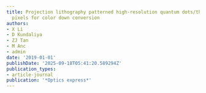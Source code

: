 ```yaml
---
title: Projection lithography patterned high-resolution quantum dots/thiol-ene photo-polymer
  pixels for color down conversion
authors:
- X Li
- D Kundaliya
- ZJ Tan
- M Anc
- admin
date: '2019-01-01'
publishDate: '2025-09-18T05:41:20.589294Z'
publication_types:
- article-journal
publication: '*Optics express*'
---
```

